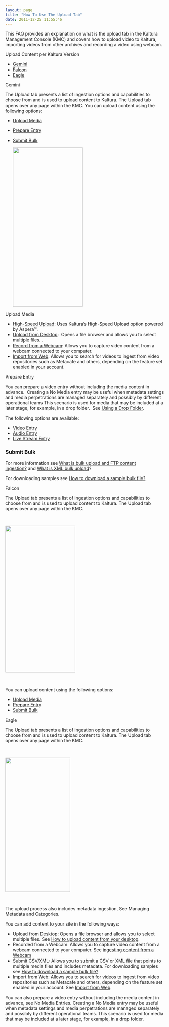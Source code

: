 ```yaml
---
layout: page
title: "How To Use The Upload Tab"
date: 2011-12-25 11:55:46
---
```


This FAQ provides an explanation on what is the upload tab in the Kaltura Management Console (KMC) and covers how to upload video to Kaltura, importing videos from other archives and recording a video using webcam.

<p class="mce-sub-heading">
  Upload Content per Kaltura Version
</p>

*   [Gemini][1]
*   [Falcon][2]
*   [Eagle][3]

 [1]: #gemini
 [2]: #Falcon
 [3]: #Eagle

<a name="gemini"></a><span class="mce-heading-2">Gemini</span>

The Upload tab presents a list of ingestion options and capabilities to choose from and is used to upload content to Kaltura. The Upload tab opens over any page within the KMC. You can upload content using the following options:

*   [Upload Media][4]
*   [Prepare Entry][5]
*   [Submit Bulk][6]  
      
    <img src="http://cdnknowledge.kaltura.com//sites/default/files/styles/large/public/gem_upload_tab1_0.png" border="0" alt="" width="221" height="503" />

 [4]: #upload_media
 [5]: #prepare
 [6]: #submit_bulk

<a name="upload_media"></a><span class="mce-sub-heading">Upload Media</span>

*   <a href="http://knowledge.kaltura.com/node/737" target="_blank">High-Speed Upload</a>: Uses Kaltura’s High-Speed Upload option powered by Aspera™.
*   [Upload from Desktop][7]:  Opens a file browser and allows you to select multiple files. .
*   <a href="http://knowledge.kaltura.com/node/69" target="_blank">Record from a Webcam</a>: Allows you to capture video content from a webcam connected to your computer.
*   <a href="http://knowledge.kaltura.com/node/109" target="_blank">Import from Web</a>: Allows you to search for videos to ingest from video repositories such as Metacafe and others, depending on the feature set enabled in your account. 

 [7]: http://knowledge.kaltura.com/node/103

<a name="prepare"></a><span class="mce-sub-heading">Prepare Entry</span>

You can prepare a video entry without including the media content in advance.  Creating a No Media entry may be useful when metadata settings and media perpetrations are managed separately and possibly by different operational teams This scenario is used for media that may be included at a later stage, for example, in a drop folder.  See [Using a Drop Folder][8].

 [8]: file:///C:/Users/Debbie/Documents/KMC/Gemini/Kaltura_Management_Console_(KMC)_User_Manual_geminiFeb25.docx#_Using_a_Drop

The following options are available:

*   <a href="http://knowledge.kaltura.com/node/123" target="_blank">Video Entry</a>
*   <a href="http://knowledge.kaltura.com/node/123" target="_blank">Audio Entry</a>
*   <a href="http://knowledge.kaltura.com/node/373" target="_blank">Live Stream Entry</a>

### <a name="submit_bulk"></a>Submit Bulk

For more information see <a href="http://knowledge.kaltura.com/node/110" target="_blank">What is bulk upload and FTP content ingestion?</a> and <a href="http://knowledge.kaltura.com/node/49" target="_blank">What is XML bulk upload</a>?

For downloading samples see <a href="%20http://knowledge.kaltura.com/node/113" target="_blank">How to download a sample bulk file?</a>

<a name="Falcon"></a><span class="mce-heading-2">Falcon</span>

The Upload tab presents a list of ingestion options and capabilities to choose from and is used to upload content to Kaltura. The Upload tab opens over any page within the KMC.

 

<img src="http://cdnknowledge.kaltura.com//sites/default/files/styles/large/public/falcon_upload_tab.png" border="0" alt="" width="221" height="463" />

 

You can upload content using the following options:

*   [Upload Media][9]
*   [Prepare Entry][10]
*   [Submit Bulk][11]

 [9]: file:///C:/Users/Debbie/Documents/KMC/Falcon/Kaltura_Management_Console_(KMC)_User_Manual.docx#_Upload_Media
 [10]: file:///C:/Users/Debbie/Documents/KMC/Falcon/Kaltura_Management_Console_(KMC)_User_Manual.docx#_Prepare_Entry
 [11]: file:///C:/Users/Debbie/Documents/KMC/Falcon/Kaltura_Management_Console_(KMC)_User_Manual.docx#_Submit_Bulk_Options

<a name="Eagle"></a><span class="mce-heading-2">Eagle</span>

The Upload tab presents a list of ingestion options and capabilities to choose from and is used to upload content to Kaltura. The Upload tab opens over any page within the KMC.

 

<img src="http://cdnknowledge.kaltura.com//sites/default/files/upload%20tab.png" border="0" alt="" width="205" height="423" />

 

The upload process also includes metadata ingestion, See Managing Metadata and Categories.

You can add content to your site in the following ways:

*   Upload from Desktop: Opens a file browser and allows you to select multiple files. See <a href="http://knowledge.kaltura.com/node/68" target="_blank">How to upload content from your desktop</a>.
*   Recorded from a Webcam: Allows you to capture video content from a webcam connected to your computer. See <a href="http://knowledge.kaltura.com/node/69" target="_blank" title="How to ingest content from a webcam">ingesting content from a Webcam</a>
*   Submit CSV/XML: Allows you to submit a CSV or XML file that points to multiple media files and includes metadata. For downloading samples see <a href="%20http://knowledge.kaltura.com/node/113" target="_blank">How to download a sample bulk file?</a>
*   Import from Web: Allows you to search for videos to ingest from video repositories such as Metacafe and others, depending on the feature set enabled in your account. See <a href="http://knowledge.kaltura.com/node/109" target="_blank" title="How to import from web">Import from Web</a>.

You can also prepare a video entry without including the media content in advance, see No Media Entries. Creating a No Media entry may be useful when metadata settings and media perpetrations are managed separately and possibly by different operational teams. This scenario is used for media that may be included at a later stage, for example, in a drop folder.

 